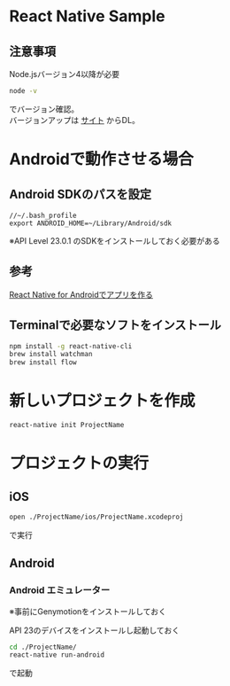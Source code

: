 # React Native Sample

## 注意事項

Node.jsバージョン4以降が必要

```bash
node -v
```

でバージョン確認。  
バージョンアップは [サイト](https://nodejs.org/) からDL。  

# Androidで動作させる場合

## Android SDKのパスを設定

```
//~/.bash_profile
export ANDROID_HOME=~/Library/Android/sdk
```

※API Level 23.0.1 のSDKをインストールしておく必要がある

## 参考

[React Native for Androidでアプリを作る](http://qiita.com/petitviolet/items/a455fe11b48237f7563b)

## Terminalで必要なソフトをインストール

```bash
npm install -g react-native-cli
brew install watchman
brew install flow
```

# 新しいプロジェクトを作成

```bash
react-native init ProjectName
```

# プロジェクトの実行

## iOS

```bash
open ./ProjectName/ios/ProjectName.xcodeproj
```

で実行

## Android

### Android エミュレーター

※事前にGenymotionをインストールしておく  

API 23のデバイスをインストールし起動しておく

```bash
cd ./ProjectName/
react-native run-android
```

で起動

